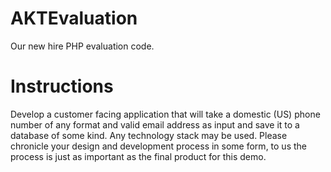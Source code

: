 AKTEvaluation
=============

Our new hire PHP evaluation code.

Instructions
=============
Develop a customer facing application that will take a domestic (US) phone number of any format and valid email address as input and save it to a database of some kind.
Any technology stack may be used.
Please chronicle your design and development process in some form, to us the process is just as important as the final product for this demo.

